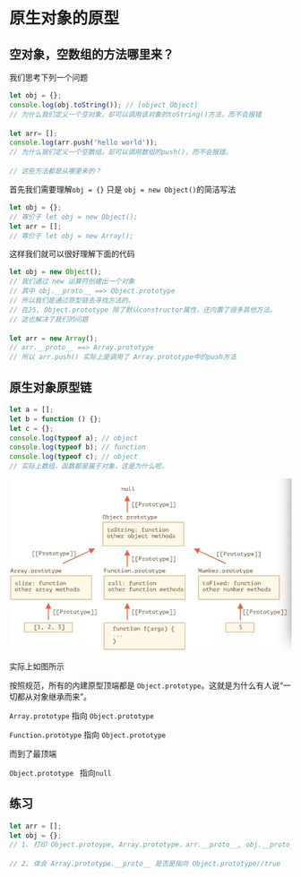 # 原生对象的原型

## 空对象，空数组的方法哪里来？

我们思考下列一个问题

```js
let obj = {};
console.log(obj.toString()); // [object Object]
// 为什么我们定义一个空对象，却可以调用该对象的toString()方法，而不会报错

let arr= [];
console.log(arr.push('hello world'));
// 为什么我们定义一个空数组，却可以调用数组的push()，而不会报错。

// 这些方法都是从哪里来的？
```

首先我们需要理解`obj = {}` 只是 `obj = new Object()`的简洁写法

```js
let obj = {};
// 等价于 let obj = new Object();
let arr = [];
// 等价于 let obj = new Array();
```

这样我们就可以很好理解下面的代码

```js
let obj = new Object();
// 我们通过 new 运算符创建出一个对象
// 其中 obj.__proto__ ==> Object.prototype
// 所以我们是通过原型链去寻找方法的。
// 在JS, Object.prototype 除了默认constructor属性，还内置了很多其他方法。
// 这也解决了我们的问题

let arr = new Array();
// arr.__proto__ ==> Array.prototype
// 所以 arr.push() 实际上是调用了 Array.prototype中的push方法

```

## 原生对象原型链

```js
let a = [];
let b = function () {};
let c = {};
console.log(typeof a); // object
console.log(typeof b); // function
console.log(typeof c); // object
// 实际上数组，函数都是属于对象，这是为什么呢。
```

![image-20211031233105644](09%E5%8E%9F%E7%94%9F%E5%AF%B9%E8%B1%A1%E7%9A%84%E5%8E%9F%E5%9E%8B.assets/image-20211031233105644.png)

实际上如图所示

按照规范，所有的内建原型顶端都是 `Object.prototype`。这就是为什么有人说“一切都从对象继承而来”。

`Array.prototype` 指向 `Object.prototype`

`Function.prototype` 指向 `Object.prototype`

而到了最顶端

`Object.prototype ` 指向`null`

## 练习

```js
let arr = [];
let obj = {};
// 1. 打印 Object.protoype, Array.prototype，arr.__proto__, obj.__proto__ 体会下原生对象的原型

// 2. 体会 Array.prototype.__proto__ 是否是指向 Object.prototype//true
```

